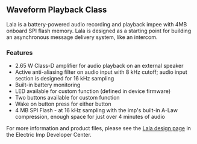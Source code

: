 ## Waveform Playback Class
Lala is a battery-powered audio recording and playback impee with 4MB onboard SPI flash memory. Lala is designed as a starting point for building an asynchronous message delivery system, like an intercom.

### Features

- 2.65 W Class-D amplifier for audio playback on an external speaker
- Active anti-aliasing filter on audio input with 8 kHz cutoff; audio input section is designed for 16 kHz sampling
- Built-in battery monitoring
- LED available for custom function (defined in device firmware)
- Two buttons available for custom function
- Wake on button press for either button
- 4 MB SPI Flash - at 16 kHz sampling with the imp's built-in A-Law compression, enough space for just over 4 minutes of audio


For more information and product files, please see the [Lala design page](http://electricimp.com/docs/hardware/resources/reference-designs/lala/) in the Electric Imp Developer Center.
